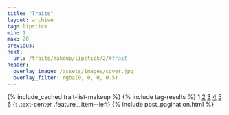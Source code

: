 ```yaml
---
title: "Traits"
layout: archive
tag: lipstick
min: 1
max: 20
previous:
next:
  url: /traits/makeup/lipstick/2/#trait
header:
  overlay_image: /assets/images/cover.jpg
  overlay_filter: rgba(0, 0, 0, 0.5)
---
```

{% include_cached trait-list-makeup %}
{% include tag-results %}
1 [2](/traits/makeup/lipstick/2/#trait) [3](/traits/makeup/lipstick/3/#trait) [4](/traits/makeup/lipstick/4/#trait) [5](/traits/makeup/lipstick/5/#trait) [6](/traits/makeup/lipstick/6/#trait) 
{: .text-center .feature__item--left}
{% include post_pagination.html %}
